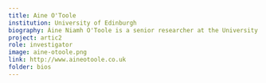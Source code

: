 ```yaml
---
title: Aine O'Toole
institution: University of Edinburgh
biography: Áine Niamh O'Toole is a senior researcher at the University of Edinburgh, where she studies the evolutionary dynamics of emerging viruses and develops bioinformatics tools for genomic epidemiology.
project: artic2
role: investigator
image: aine-otoole.png
link: http://www.aineotoole.co.uk
folder: bios
---
```

